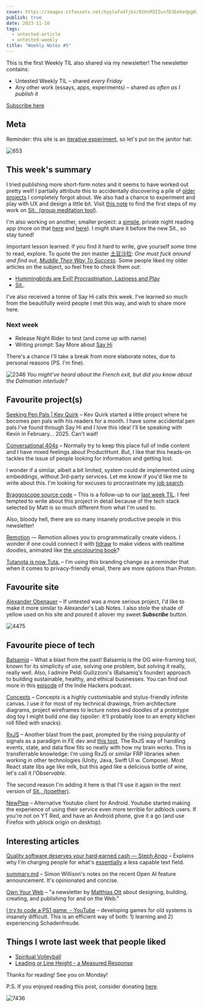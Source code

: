 ```yaml
---
cover: https://images.ctfassets.net/hyylafu4fjks/01HsM3IZusfDJEekedpgNI/f91e6f299f1a60819bb3e435d1cc203b/Untitled_Artwork_2.png
publish: true
date: 2023-11-10
tags:
  - untested-article
  - untested-weekly
title: "Weekly Notes #5"
---
```

This is the first Weekly TIL also shared via my newsletter! The newsletter contains: 

- Untested Weekly TIL – shared *every Friday*
- Any other work (essays, apps, experiments) – shared *as often as I publish it*

<a class='subscribe-cta subscribe-cta--inline' href='https://letters.sonnet.io'>Subscribe here</a>

## Meta

Reminder: this site is an [iterative experiment](<../../../111>), so let's put on the janitor hat:

![653](182624883_856620778253995_571075980421732300_n_17904835792889678.webp)


## This week's summary

I tried publishing more short-form notes and it seems to have worked out pretty well! I partially attribute this to accidentally discovering a pile of [older projects](<../../../Spiritual Volleyball>) I completely forgot about. We also had a chance to experiment and play with UX and design a little bit. Visit [this note](<../../../Sit., part 2 – devlog 001>) to find the first steps of my work on [Sit., (group meditation tool)](<../../../Sit., (together)>).

I'm also working on another, smaller project: a [simple](<../../../Brutally simple>), private night reading app (more on that [here](<../../../Night Rider>) and [here](<../../../Obsidian for Vampires>)). I might share it before the new Sit., so stay tuned!

Important lesson learned: if you find it hard to write, give yourself some time to read, explore. To quote the zen master [土豆沙拉](https://duckduckgo.com/?q=土豆沙拉&ia=images&iax=images): *One must fuck around and find out, [Muddle Their Way To Success](<../../../Muddle Your Way To Success>)*. Some people liked my older articles on the subject, so feel free to check them out:

- [Hummingbirds are Evil! Procrastination, Laziness and Play](https://sonnet.io/posts/hummingbirds)
- [Sit.](https://sonnet.io/posts/sit).


I've also received a tonne of Say Hi calls this week. I've learned so much from the beautifully weird people I met this way, and wish to share more here.

### Next week

- Release Night Rider to test (and come up with name)
- Writing prompt: Say More about [Say Hi](https://sonnet.io/posts/hi)

There's a chance I'll take a break from more elaborate notes, due to personal reasons (PS. I'm fine).

![2346](45-dalmatian.webp)
*You might've heard about the French exit, but did you know about the Dalmatian interlude?*

## Favourite project(s)

[Seeking Pen Pals | Kev Quirk](https://kevquirk.com/seeking-pen-pals) – Kev Quirk started a little project where he becomes pen pals with his readers for a month. I have some accidental pen pals I've found through Say Hi and I love this idea! I'll be speaking with Kevin in February... 2025. Can't wait!

[Conversational 404s](https://www.producthunt.com/posts/conversational-404s-formless-typeform?ref=ph_extension) – Normally try to keep this place full of indie content and I have mixed feelings about ProductHunt. But, I like that this heads-on tackles the issue of people looking for information and getting lost. 

I wonder if a similar, albeit a bit limited, system could de implemented using embeddings, without 3rd-party services. Let me know if you'd like me to write about this. I'm looking for excuses to procrastinate my [job search](https://consulting.sonnet.io).

[Braggoscope source code](https://twitter.com/genmon/status/1721602573512085680) – This is a follow-up to our [last week TIL](<../44>). I feel tempted to write about this project in detail because of the tech stack selected by Matt is so much different from what I'm used to.

Also, bloody hell, there are so many insanely productive people in this newsletter! 

[Remotion](https://www.remotion.dev) — Remotion allows you to programmatically create videos. I wonder if one could connect it with [tldraw](https://tldraw.dev) to make videos with realtime doodles, animated like [the uncolouring book](https://lines.potato.horse)?

[Tutanota is now Tuta.](https://tuta.com/blog/tutanota-is-now-tuta) – I'm using this branding change as a reminder that when it comes to privacy-friendly email, there are more options than Proton.

## Favourite site

[Alexander Obenauer](https://alexanderobenauer.com) – If untested was a more serious project, I'd like to make it more similar to Alexander's Lab Notes. I also stole the shade of yellow used on his site and poured it allover my sweet ***Subscribe*** button.

![4475](suspiria.webp)
## Favourite piece of tech

[Balsamiq](https://balsamiq.com/) – What a blast from the past! Balsamiq is the OG wire-framing tool, known for its simplicity of use, solving one problem, but solving it really, really well. Also, I admire Peldi Guilizzoni's (Balsamiq's founder) approach to building sustainable, healthy, and ethical businesses. You can find out more in this [‎episode](https://podcasts.apple.com/gb/podcast/throwback-building-a-business-meant-to-last-with/id1206165808?i=1000555716446) of the Indie Hackers podcast.

[Concepts](https://concepts.app/en/) – Concepts is a highly customisable and stylus-friendly infinite canvas. I use it for most of my technical drawings, from architecture diagrams, project wireframes to lecture notes and doodles of a prototype dog toy I might build one day (spoiler: it'll probably lose to an empty kitchen roll filled with snacks).

[RxJS](https://rxjs.dev) – Another blast from the past, prompted by the rising popularity of signals as a paradigm in FE dev and [this toot](https://mas.to/@TodePond/111374640204129587). The RxJS way of handling events, state, and data flow fits so neatly with how my brain works. This is transferrable knowledge: I'm using RxJS or similar FRP libraries when working in other technologies (Unity, Java, Swift UI w. Compose). Most React state libs age like milk, but this aged like a delicious bottle of wine, let's call it *l'Observable*.

The second reason I'm adding it here is that I'll use it again in the next version of [Sit., (together)](<../../../Sit., (together)>).

[NewPipe](https://newpipe.net) – Alternative Youtube client for Android. Youtube started making the experience of using their service even more terrible for adblock users. If you're not on YT Red, and have an Android phone, give it a go (and use Firefox with µblock origin on desktop).
## Interesting articles

[Quality software deserves your hard‑earned cash — Steph Ango](https://stephango.com/quality-software) – Explains why I'm charging people for what's [essentially](<../../../Essentially>) a less capable text field.

[summary.md](https://gist.github.com/simonw/d50c8634320d339bd88f0ef17dea0a03) – Simon Willison's notes on the recent Open AI feature announcement. It's opinionated and concise.

[Own Your Web](https://matthiasott.com/newsletter) – "a newsletter by [Matthias Ott](https://matthiasott.com/?utm_source=ownyourweb&utm_medium=email) about designing, building, creating, and publishing for and on the Web."

[I try to code a PS1 game. - YouTube](https://www.youtube.com/watch?v=QYVGczdflyY) – developing games for old systems is insanely difficult. This is an efficient way of both: 1) learning and 2) experiencing Schadenfreude.

## Things I wrote last week that people liked

- [Spiritual Volleyball](<../../../Spiritual Volleyball>)
- [Leading or Line Height - a Measured Response](<../../../Leading or Line Height - a Measured Response>)


Thanks for reading! See you on Monday!

P.S. If you enjoyed reading this post, consider donating [here](https://rafal.ck.page/products/tip).

![7436](45-footer.webp)
